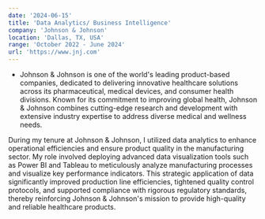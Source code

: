 ```yaml
---
date: '2024-06-15'
title: 'Data Analytics/ Business Intelligence'
company: 'Johnson & Johnson'
location: 'Dallas, TX, USA'
range: 'October 2022 - June 2024'
url: 'https://www.jnj.com'
---
```


- Johnson & Johnson is one of the world's leading product-based companies, dedicated to delivering innovative healthcare solutions across its pharmaceutical, medical devices, and consumer health divisions. Known for its commitment to improving global health, Johnson & Johnson combines cutting-edge research and development with extensive industry expertise to address diverse medical and wellness needs.

During my tenure at Johnson & Johnson, I utilized data analytics to enhance operational efficiencies and ensure product quality in the manufacturing sector. My role involved deploying advanced data visualization tools such as Power BI and Tableau to meticulously analyze manufacturing processes and visualize key performance indicators. This strategic application of data significantly improved production line efficiencies, tightened quality control protocols, and supported compliance with rigorous regulatory standards, thereby reinforcing Johnson & Johnson's mission to provide high-quality and reliable healthcare products.








